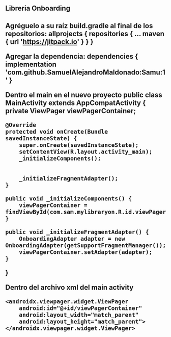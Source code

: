 
<h2>Libreria Onboarding<h2>


Agréguelo a su raíz build.gradle al final de los repositorios:
	allprojects {
		repositories {
			...
			maven { url 'https://jitpack.io' }
		}
	}



Agregar la dependencia:
dependencies {
	        implementation 'com.github.SamuelAlejandroMaldonado:Samu:1'
	}
  
  
  
  Dentro el main en el nuevo proyecto
  public class MainActivity extends AppCompatActivity {
    private ViewPager viewPagerContainer;

    @Override
    protected void onCreate(Bundle savedInstanceState) {
        super.onCreate(savedInstanceState);
        setContentView(R.layout.activity_main);
        _initializeComponents();


        _initializeFragmentAdapter();
    }

    public void _initializeComponents() {
        viewPagerContainer = findViewById(com.sam.mylibraryon.R.id.viewPagerContainer);
    }

    public void _initializeFragmentAdapter() {
        OnboardingAdapter adapter = new OnboardingAdapter(getSupportFragmentManager());
        viewPagerContainer.setAdapter(adapter);
    }

}

Dentro del archivo xml del main activity

<?xml version="1.0" encoding="utf-8"?>
<LinearLayout xmlns:android="http://schemas.android.com/apk/res/android"
    xmlns:app="http://schemas.android.com/apk/res-auto"
    xmlns:tools="http://schemas.android.com/tools"
    android:layout_width="match_parent"
    android:layout_height="match_parent"
    tools:context=".MainActivity">

    <androidx.viewpager.widget.ViewPager
        android:id="@+id/viewPagerContainer"
        android:layout_width="match_parent"
        android:layout_height="match_parent">
    </androidx.viewpager.widget.ViewPager>

</LinearLayout>
